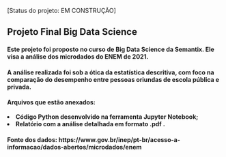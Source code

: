 
[Status do projeto: EM CONSTRUÇÃO] 
<h2>Projeto Final Big Data Science </h2>
<h4>Este projeto foi proposto no curso de Big Data Science da Semantix. Ele visa a análise dos microdados do ENEM de 2021. </h4>
<h4>A análise realizada foi sob a ótica da estatística descritiva, com foco na comparação do desempenho entre pessoas oriundas de escola pública e privada. </h4>
<h4>Arquivos que estão anexados: 
  <br></br>
  <li>Código Python desenvolvido na ferramenta Jupyter Notebook;</li> 
  <li>Relatório com a análise detalhada em formato .pdf . </li>
</h4>

<h4>Fonte dos dados: https://www.gov.br/inep/pt-br/acesso-a-informacao/dados-abertos/microdados/enem </h4>
